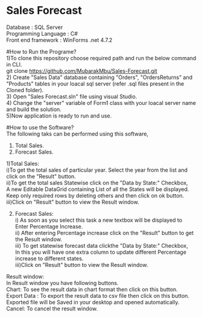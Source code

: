 # Sales Forecast

Database : SQL Server<br />
Programming Language : C#<br />
Front end framework : WinForms .net 4.7.2<br />

#How to Run the Programe?<br />
1)To clone this repository choose required path and run the below command in CLI.<br />
	git clone https://github.com/MubarakMbu/Sales-Forecast.git<br />
2) Create "Sales Data" database containing "Orders", "OrdersReturns" and "Products" tables in your loacal sql server (refer .sql files  present in the Cloned folder).<br />
3) Open "Sales Forecast.sln" file using visual Studio.<br />
4) Change the "server" variable of Form1 class with your loacal server name and build the solution.<br />
5)Now application is ready to run and use.<br />

#How to use the Software?<br />
The following taks can be performed using this software,<br />
1) Total Sales.<br />
2) Forecast Sales.<br />

1)Total Sales:<br />
	i)To get the total sales of particular year. Select the year from the list and click on the "Result" button.<br />
	ii)To get the total sales Statewise click on the "Data by State:" Checkbox,<br />
		A new Editable DataGrid containing List of all the States will be displayed.<br />
		Keep only required rows by deleting others and then click on ok button.<br />
	iii)Click on "Result" button to view the Result window.<br />

2) Forecast Sales:<br />
	i) As soon as you select this task a new textbox will be displayed to Enter Percentage Increase.<br />
	ii) After entering Percentage increase click on the "Result" button to get the Result window.<br />
	iii) To get statewise forecast data clickthe "Data by State:" Checkbox,<br />
       In this you will have one extra column to update different Percentage increase to different states.<br />
	iii)Click on "Result" button to view the Result window.<br />

Result window:<br />
	In Result window you have following buttons.<br />
	Chart: To see the result data in chart format then click on this button.<br />
	Export Data : To export the result data to csv file then click on this button.<br />
		      Exported file will be Saved in your desktop and opened automatically.<br />
  Cancel: To cancel the result window.<br />

